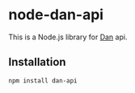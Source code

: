 # node-dan-api

This is a Node.js library for [Dan](https://dan.com/) api.

## Installation

```bash
npm install dan-api
```
